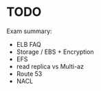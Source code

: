 # TODO
Exam summary:
- ELB FAQ
- Storage / EBS + Encryption
- EFS
- read replica vs Multi-az
- Route 53
- NACL

